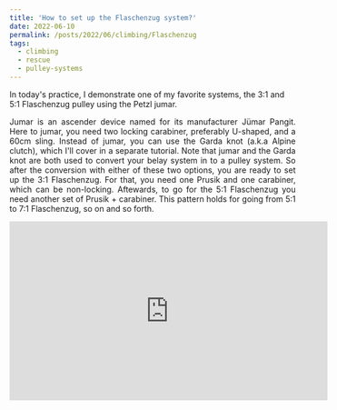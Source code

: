 ```yaml
---
title: 'How to set up the Flaschenzug system?'
date: 2022-06-10
permalink: /posts/2022/06/climbing/Flaschenzug
tags:
  - climbing
  - rescue
  - pulley-systems
---
```


In today's practice, I demonstrate one of my favorite systems, the 3:1 and 5:1 Flaschenzug pulley using the Petzl jumar. 
<p align="justify"> 
Jumar is an ascender device named for its manufacturer Jümar Pangit. Here to jumar, you need two locking carabiner, preferably U-shaped, and a 60cm sling. Instead of jumar, you can use the Garda knot (a.k.a Alpine clutch), which I'll cover in a separate tutorial. Note that jumar and the Garda knot are both used to convert your belay system in to a pulley system. So after the conversion with either of these two options, you are ready to set up the 3:1 Flaschenzug. For that, you need one Prusik and one carabiner, which can be non-locking. Aftewards, to go for the 5:1 Flaschenzug you need another set of Prusik + carabiner. This pattern holds for going from 5:1 to 7:1 Flaschenzug, so on and so forth.
<p>
<iframe width="560" height="315" src="https://www.youtube.com/embed/w2BuZ2B-iG4" title="YouTube video player" frameborder="0" allow="accelerometer; autoplay; clipboard-write; encrypted-media; gyroscope; picture-in-picture" allowfullscreen></iframe>
